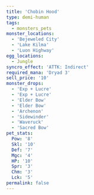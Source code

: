 ```yaml
---
title: 'Chobin Hood'
type: demi-human
tags:
  - monsters_pets
monster_locations:
  - 'Bejeweled City'
  - 'Lake Kilma'
  - 'Luon Highway'
egg_locations:
  - Jungle
syncro_effect: 'ATTK: Indirect'
required_mana: 'Dryad 3'
sell_price: '10'
monster_drops:
  - 'Exp + Lucre'
  - 'Exp + Lucre'
  - 'Elder Bow'
  - 'Elder Bow'
  - 'Archenon'
  - 'Sidewinder'
  - 'Waveruck'
  - 'Sacred Bow'
pet_stats:
  Pow: '8'
  Skl: '10'
  Def: '7'
  Mgc: '4'
  HP: '10'
  Spr: '3'
  Chm: '3'
  Lck: '5'
permalink: false
---
```

